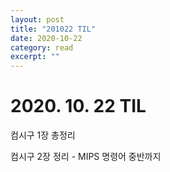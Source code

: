 ```yaml
---
layout: post
title: "201022 TIL" 
date: 2020-10-22
category: read 
excerpt: ""
---
```


# 2020. 10. 22 TIL

컴시구 1장 총정리

컴시구 2장 정리 - MIPS 명령어 중반까지